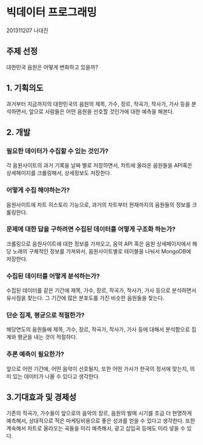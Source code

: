 # 빅데이터 프로그래밍
201311207 나대진

## 주제 선정대한민국 음원은 어떻게 변화하고 있을까?## 1. 기획의도과거부터 지금까지의 대한민국의 음원의 제목, 가수, 장르, 작곡가, 작사가, 가사 등을 분석하면서, 앞으로 사람들은 어떤 음원을 선호할 것인가에 대한 예측을 해본다.## 2. 개발### 필요한 데이터가 수집할 수 있는 것인가?각 음원사이트의 과거 기록을 날짜 별로 저장하면서, 차트에 올라온 음원들을 API혹은 상세페이지를 크롤링해서, 상세정보도 저장한다.### 어떻게 수집 해야하는가?음원사이트에 차트 히스토리 기능으로, 과거의 차트부터 현재까지의 음원들의 정보를 크롤링한다.### 문제에 대한 답을 구하려면 수집된 데이터를 어떻게 구조화 하는가?크롤링으로 음원사이트에 대한 정보를 가져오고, 음악 API 혹은 음원 상세페이지에서 해당 노래의 구체적인 정보를 가져와서, 음원사이트별로 테이블을 나눠서 MongoDB에 저장한다.### 수집된 데이터를 어떻게 분석하는가?수집된 데이터를 같은 기간에 제목, 가수, 장르, 작곡가, 작사가, 가사 등으로 분석하면서 유사점을 찾는다. 그 기간에 많은 분포도를 가진 비슷한 음원들을 찾는다.### 단순 집계, 평균으로 적절한가?해당연도의 음원들에 제목, 가수, 장르, 작곡가, 작사가, 가사 등에 대해서 분석함으로 집계와 평균을 내는 것이 적절하다.### 추론 예측이 필요한가?앞으로 어떤 기간에, 어떤 음악이 선호될지, 또한 어떤 가사가 한국의 정서에 맞는지, 의미 있는 데이터가 나올 수 있다고 생각한다.## 3.기대효과 및 경제성기존의 작곡가, 가수들이 앞으로의 음악의 장르, 음원의 발매 시기를 조금 더 현명하게 예측해서, 상대적으로 적은 마케팅비용으로 좋은 성과를 얻을 수 있다고 생각한다. 또한 계속해서 차트로 올라오는 곡들을 미리 예측해서, 광고 삽입곡 등에도 미리 넣을 수 있다.